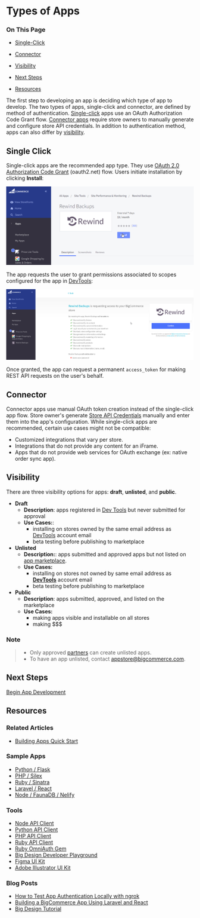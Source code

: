 # Types of Apps

<div class="otp" id="no-index">

### On This Page
- [Single-Click](#single-click)

- [Connector](#connector)
- [Visibility](#visibility)
- [Next Steps](#next-steps)
- [Resources](#resources)

</div>

The first step to developing an app is deciding which type of app to develop. The two types of apps, single-click and connector, are defined by method of authentication. [Single-click](#single-click) apps use an OAuth Authorization Code Grant flow. [Connector apps](#connector) require store owners to manually generate and configure store API credentials. In addition to authentication method, apps can also differ by [visibility](#visibility).

## Single Click
Single-click apps are the recommended app type. They use [OAuth 2.0 Authorization Code Grant](https://oauth.net/2/grant-types/authorization-code/) (oauth2.net) flow. Users initiate installation by clicking **Install**:

![Install App](https://raw.githubusercontent.com/bigcommerce/dev-docs/master/assets/images/apps-02-types-01.png "Install App")

The app requests the user to grant permissions associated to scopes configured for the app in [DevTools](https://devtools.bigcommerce.com/my/apps):

![App Permissions](https://raw.githubusercontent.com/bigcommerce/dev-docs/master/assets/images/apps-02-types-02.png "App Permissions")

Once granted, the app can request a permanent `access_token` for making REST API requests on the user's behalf.

## Connector
Connector apps use manual OAuth token creation instead of the single-click app flow. Store owner's generate [Store API Credentials](https://developer.bigcommerce.com/api-docs/getting-started/authentication/rest-api-authentication#revoking-store-api-credentials) manually and enter them into the app's configuration. While single-click apps are recommended, certain use cases might not be compatible:
- Customized integrations that vary per store.
- Integrations that do not provide any content for an iFrame.
- Apps that do not provide web services for OAuth exchange (ex: native order sync app).

## Visibility
There are three visibility options for apps: **draft**, **unlisted**, and **public**.

* **Draft**
  * **Description**: apps registered in [Dev Tools](https://devtools.bigcommerce.com/) but never submitted for approval
  * **Use Cases:**:
    * installing on stores owned by the same email address as [DevTools](https://devtools.bigcommerce.com/auth/bigcommerce) account email
    * beta testing before publishing to marketplace
* **Unlisted**
  * **Description:**: apps submitted and approved apps but not listed on [app marketplace](https://www.bigcommerce.com/apps/).
  * **Use Cases:**
    * installing on stores not owned by same email address as [**DevTools**](https://devtools.bigcommerce.com/auth/bigcommerce) account email
    * beta testing before publishing to marketplace
* **Public**
  * **Description**: apps submitted, approved, and listed on the marketplace
  * **Use Cases:**
    * making apps visible and installable on all stores
    * making $$$

<div class="HubBlock--callout">
<div class="CalloutBlock--info">
<div class="HubBlock-content">

<!-- theme: info -->

### Note
> * Only approved [partners](https://www.bigcommerce.com/partners/) can create unlisted apps.
> * To have an app unlisted, contact <a href="mailto:appstore@bigcommerce.com">appstore@bigcommerce.com</a>.

</div>
</div>
</div>

## Next Steps
[Begin App Development](https://developer.bigcommerce.com/api-docs/apps/guide/development)

## Resources

### Related Articles
* [Building Apps Quick Start](https://developer.bigcommerce.com/api-docs/apps/quick-start)

### Sample Apps
* [Python / Flask](https://github.com/bigcommerce/hello-world-app-python-flask)
* [PHP / Silex](https://github.com/bigcommerce/hello-world-app-php-silex)
* [Ruby / Sinatra](https://github.com/bigcommerce/hello-world-app-ruby-sinatra)
* [Laravel / React](https://github.com/bigcommerce/laravel-react-sample-app)
* [Node / FaunaDB / Nelify](https://github.com/bigcommerce/channels-app/)

### Tools
* [Node API Client](https://github.com/getconversio/node-bigcommerce)
* [Python API Client](https://github.com/bigcommerce/bigcommerce-api-python)
* [PHP API Client](https://github.com/bigcommerce/bigcommerce-api-php)
* [Ruby API Client](https://github.com/bigcommerce/bigcommerce-api-ruby)
* [Ruby OmniAuth Gem](https://github.com/bigcommerce/omniauth-bigcommerce)
* [Big Design Developer Playground](https://developer.bigcommerce.com/big-design/)
* [Figma UI Kit](https://www.figma.com/file/jTVuUkiZ1j3rux8WHG4IKK/BigDesign-UI-Kit?node-id=0%3A1/duplicate)
* [Adobe Illustrator UI Kit](https://design.bigcommerce.com/bigdesign-ui-kit)

### Blog Posts
* [How to Test App Authentication Locally with ngrok](https://medium.com/bigcommerce-developer-blog/how-to-test-app-authentication-locally-with-ngrok-149150bfe4cf)
* [Building a BigCommerce App Using Laravel and React](https://medium.com/bigcommerce-developer-blog/building-a-bigcommerce-app-using-laravel-and-react-711ceceb5006)
* [Big Design Tutorial](https://medium.com/bigcommerce-developer-blog/bigdesign-build-native-looking-uis-with-the-bigcommerce-design-system-fb06a01a24f2)
